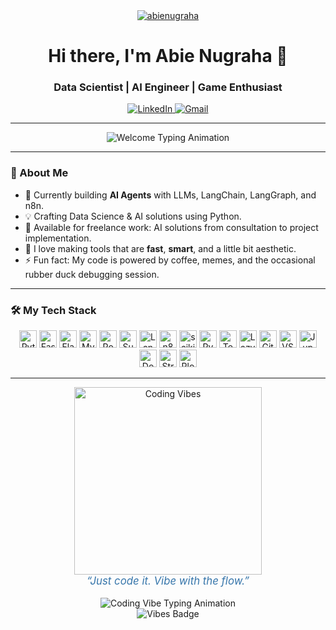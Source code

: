 <div align="center">
  <a href="https://github.com/Aabie">
    <img src="https://komarev.com/ghpvc/?username=abienugraha&label=Profile%20views&color=0e75b6&style=flat-square" alt="abienugraha" />
  </a>
  </div>

  <h1 align="center">Hi there, I'm Abie Nugraha 👋</h1>
  <h3 align="center">Data Scientist | AI Engineer | Game Enthusiast</h3>
  <p align="center">
    <a href="https://www.linkedin.com/in/aabienugraha/" target="_blank">
      <img src="https://img.shields.io/badge/LinkedIn-0077B5?style=for-the-badge&logo=linkedin&logoColor=white" alt="LinkedIn">
    </a>
    <a href="mailto:aabienugraha@gmail.com" target="_blank">
      <img src="https://img.shields.io/badge/Gmail-D14836?style=for-the-badge&logo=gmail&logoColor=white" alt="Gmail">
    </a>
  </p>
  </p>

---

<p align="center">
  <img src="https://readme-typing-svg.demolab.com?font=Fira+Code&size=24&pause=1000&color=F7931E&center=true&vCenter=true&width=435&lines=Welcome+to+my+GitHub!;Hello+visitor!;Thanks+for+stopping+by." alt="Welcome Typing Animation" />
</p>

---

### 🚀 About Me

- 🔭 Currently building **AI Agents** with LLMs, LangChain, LangGraph, and n8n.
- 💡 Crafting Data Science & AI solutions using Python.
- 💼 Available for freelance work: AI solutions from consultation to project implementation.
- 🎨 I love making tools that are **fast**, **smart**, and a little bit aesthetic.
- ⚡ Fun fact: My code is powered by coffee, memes, and the occasional rubber duck debugging session.

---

### 🛠️ My Tech Stack

  <p align="center">
    <img src="https://img.shields.io/badge/Python-3776AB?style=for-the-badge&logo=python&logoColor=white" height="28" alt="Python" />
    <img src="https://img.shields.io/badge/FastAPI-009688?style=for-the-badge&logo=fastapi&logoColor=white" height="28" alt="FastAPI" />
    <img src="https://img.shields.io/badge/Flask-000000?style=for-the-badge&logo=flask&logoColor=white" height="28" alt="Flask" />
    <img src="https://img.shields.io/badge/MySQL-4479A1?style=for-the-badge&logo=mysql&logoColor=white" height="28" alt="MySQL" />
    <img src="https://img.shields.io/badge/PostgreSQL-4169E1?style=for-the-badge&logo=postgresql&logoColor=white" height="28" alt="PostgreSQL" />
    <img src="https://img.shields.io/badge/Supabase-3ECF8E?style=for-the-badge&logo=supabase&logoColor=white" height="28" alt="Supabase" />
    <img src="https://img.shields.io/badge/LangChain-00C65E?style=for-the-badge" height="28" alt="LangChain" />
    <img src="https://img.shields.io/badge/n8n-121212?style=for-the-badge&logo=n8n&logoColor=white" height="28" alt="n8n" />
    <img src="https://img.shields.io/badge/scikit--learn-F7931E?style=for-the-badge&logo=scikit-learn&logoColor=white" height="28" alt="scikit-learn" />
    <img src="https://img.shields.io/badge/PyTorch-EE4C2C?style=for-the-badge&logo=pytorch&logoColor=white" height="28" alt="PyTorch" />
    <img src="https://img.shields.io/badge/TensorFlow-FF6F00?style=for-the-badge&logo=tensorflow&logoColor=white" height="28" alt="TensorFlow" />
    <img src="https://img.shields.io/badge/LazyPredict-252525?style=for-the-badge" height="28" alt="LazyPredict" />
    <img src="https://img.shields.io/badge/Git-F05032?style=for-the-badge&logo=git&logoColor=white" height="28" alt="Git" />
    <img src="https://img.shields.io/badge/VS%20Code-007ACC?style=for-the-badge&logo=visual-studio-code&logoColor=white" height="28" alt="VS Code" />
    <img src="https://img.shields.io/badge/Jupyter-F37626?style=for-the-badge&logo=jupyter&logoColor=white" height="28" alt="Jupyter" />
    <img src="https://img.shields.io/badge/Docker-2496ED?style=for-the-badge&logo=docker&logoColor=white" height="28" alt="Docker" />
    <img src="https://img.shields.io/badge/Streamlit-FF4B4B?style=for-the-badge&logo=streamlit&logoColor=white" height="28" alt="Streamlit" />
    <img src="https://img.shields.io/badge/Plotly-3F4F75?style=for-the-badge&logo=plotly&logoColor=white" height="28" alt="Plotly" />
  </p>

---

<p align="center">
  <img src="https://media.giphy.com/media/13HgwGsXF0aiGY/giphy.gif" width="300" alt="Coding Vibes" />
  <br>
  <em style="font-size:1.2em; color:#3776AB;">“Just code it. Vibe with the flow.”</em>
  <br><br>
  <img src="https://readme-typing-svg.demolab.com?font=Fira+Code&size=22&pause=1000&color=009688&center=true&vCenter=true&width=320&lines=Code+with+passion.;Vibe+with+logic.;Create+with+purpose." alt="Coding Vibe Typing Animation" />
  <br>
  <img src="https://img.shields.io/badge/Vibes-%23009688?style=flat-square&logo=music&logoColor=white" alt="Vibes Badge" />
</p>
